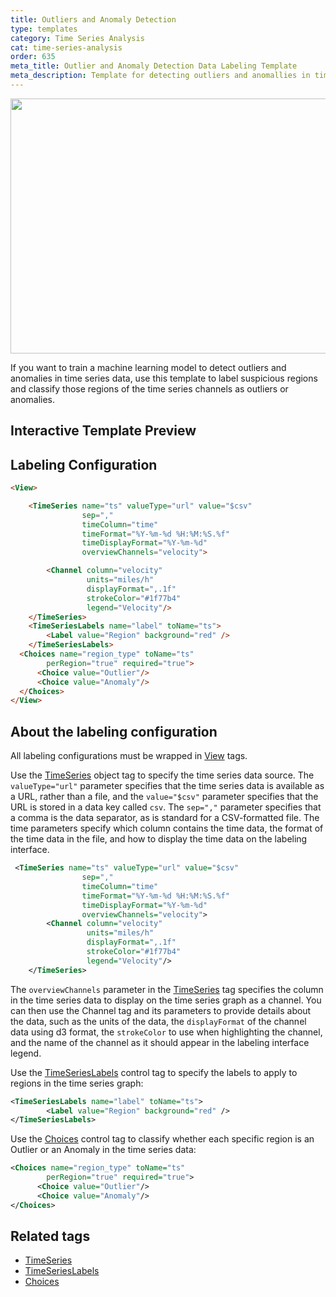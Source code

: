 ```yaml
---
title: Outliers and Anomaly Detection
type: templates
category: Time Series Analysis
cat: time-series-analysis
order: 635
meta_title: Outlier and Anomaly Detection Data Labeling Template
meta_description: Template for detecting outliers and anomallies in time series data with Label Studio for your machine learning and data science projects.
---
```


<img src="/images/templates/outliers-anomaly-detection.png" alt="" class="gif-border" width="552px" height="408px" />

If you want to train a machine learning model to detect outliers and anomalies in time series data, use this template to label suspicious regions and classify those regions of the time series channels as outliers or anomalies.

## Interactive Template Preview

<div id="main-preview"></div>

## Labeling Configuration

```html
<View>

    <TimeSeries name="ts" valueType="url" value="$csv"
                sep=","
                timeColumn="time"
                timeFormat="%Y-%m-%d %H:%M:%S.%f"
                timeDisplayFormat="%Y-%m-%d"
                overviewChannels="velocity">

        <Channel column="velocity"
                 units="miles/h"
                 displayFormat=",.1f"
                 strokeColor="#1f77b4"
                 legend="Velocity"/>
    </TimeSeries>
    <TimeSeriesLabels name="label" toName="ts">
        <Label value="Region" background="red" />
    </TimeSeriesLabels>
  <Choices name="region_type" toName="ts"
        perRegion="true" required="true">
      <Choice value="Outlier"/>
      <Choice value="Anomaly"/>
  </Choices>
</View>
```

## About the labeling configuration

All labeling configurations must be wrapped in [View](/tags/view.html) tags.

Use the [TimeSeries](/tags/timeseries.html) object tag to specify the time series data source. The `valueType="url"` parameter specifies that the time series data is available as a URL, rather than a file, and the `value="$csv"` parameter specifies that the URL is stored in a data key called `csv`. The `sep=","` parameter specifies that a comma is the data separator, as is standard for a CSV-formatted file. The time parameters specify which column contains the time data, the format of the time data in the file, and how to display the time data on the labeling interface. 
```xml
 <TimeSeries name="ts" valueType="url" value="$csv"
                sep=","
                timeColumn="time"
                timeFormat="%Y-%m-%d %H:%M:%S.%f"
                timeDisplayFormat="%Y-%m-%d"
                overviewChannels="velocity">
        <Channel column="velocity"
                 units="miles/h"
                 displayFormat=",.1f"
                 strokeColor="#1f77b4"
                 legend="Velocity"/>
    </TimeSeries>
```
The `overviewChannels` parameter in the [TimeSeries](/tags/timeseries.html) tag specifies the column in the time series data to display on the time series graph as a channel. You can then use the Channel tag and its parameters to provide details about the data, such as the units of the data, the `displayFormat` of the channel data using d3 format, the `strokeColor` to use when highlighting the channel, and the name of the channel as it should appear in the labeling interface legend. 

Use the [TimeSeriesLabels](/tags/timeserieslabels.html) control tag to specify the labels to apply to regions in the time series graph:
```xml
<TimeSeriesLabels name="label" toName="ts">
        <Label value="Region" background="red" />
</TimeSeriesLabels>
```

Use the [Choices](/tags/choices.html) control tag to classify whether each specific region is an Outlier or an Anomaly in the time series data:
```xml
<Choices name="region_type" toName="ts"
        perRegion="true" required="true">
      <Choice value="Outlier"/>
      <Choice value="Anomaly"/>
</Choices>
```

## Related tags
- [TimeSeries](/tags/timeseries.html)
- [TimeSeriesLabels](/tags/timeserieslabels.html)
- [Choices](/tags/choices.html)
